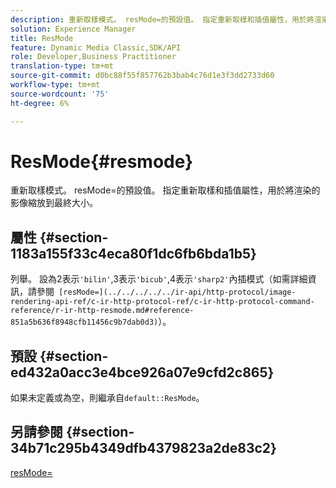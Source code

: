 ```yaml
---
description: 重新取樣模式。 resMode=的預設值。 指定重新取樣和插值屬性，用於將渲染的影像縮放到最終大小。
solution: Experience Manager
title: ResMode
feature: Dynamic Media Classic,SDK/API
role: Developer,Business Practitioner
translation-type: tm+mt
source-git-commit: d0bc88f55f857762b3bab4c76d1e3f3dd2733d60
workflow-type: tm+mt
source-wordcount: '75'
ht-degree: 6%

---
```



# ResMode{#resmode}

重新取樣模式。 resMode=的預設值。 指定重新取樣和插值屬性，用於將渲染的影像縮放到最終大小。

## 屬性 {#section-1183a155f33c4eca80f1dc6fb6bda1b5}

列舉。 設為2表示`'bilin'`,3表示`'bicub'`,4表示`'sharp2'`內插模式（如需詳細資訊，請參閱` [resMode=](../../../../../ir-api/http-protocol/image-rendering-api-ref/c-ir-http-protocol-ref/c-ir-http-protocol-command-reference/r-ir-http-resmode.md#reference-851a5b636f8948cfb11456c9b7dab0d3)`）。

## 預設 {#section-ed432a0acc3e4bce926a07e9cfd2c865}

如果未定義或為空，則繼承自`default::ResMode`。

## 另請參閱 {#section-34b71c295b4349dfb4379823a2de83c2}

[resMode=](../../../../../ir-api/http-protocol/image-rendering-api-ref/c-ir-http-protocol-ref/c-ir-http-protocol-command-reference/r-ir-http-resmode.md#reference-851a5b636f8948cfb11456c9b7dab0d3)
